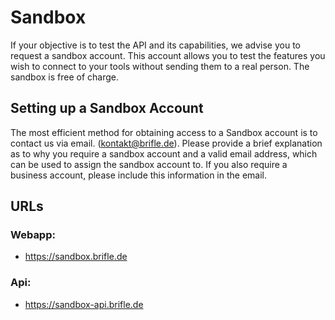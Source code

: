 # Sandbox
If your objective is to test the API and its capabilities, we advise you to request a sandbox account. This account allows you to test the features you wish to connect to your tools without sending them to a real person. The sandbox is free of charge.

## Setting up a Sandbox Account
The most efficient method for obtaining access to a Sandbox account is to contact us via email. (kontakt@brifle.de). Please provide a brief explanation as to why you require a sandbox account and a valid email address, which can be used to assign the sandbox account to. If you also require a business account, please include this information in the email.

## URLs

### Webapp:
- https://sandbox.brifle.de
### Api:
- https://sandbox-api.brifle.de